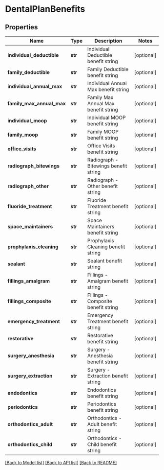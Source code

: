 # DentalPlanBenefits

## Properties
Name | Type | Description | Notes
------------ | ------------- | ------------- | -------------
**individual_deductible** | **str** | Individual Deductible benefit string | [optional] 
**family_deductible** | **str** | Family Deductible benefit string | [optional] 
**individual_annual_max** | **str** | Individual Annual Max benefit string | [optional] 
**family_max_annual_max** | **str** | Family Max Annual Max benefit string | [optional] 
**individual_moop** | **str** | Individual MOOP benefit string | [optional] 
**family_moop** | **str** | Family MOOP benefit string | [optional] 
**office_visits** | **str** | Office Visits benefit string | [optional] 
**radiograph_bitewings** | **str** | Radiograph - Bitewings benefit string | [optional] 
**radiograph_other** | **str** | Radiograph - Other benefit string | [optional] 
**fluoride_treatment** | **str** | Fluoride Treatment benefit string | [optional] 
**space_maintainers** | **str** | Space Maintainers benefit string | [optional] 
**prophylaxis_cleaning** | **str** | Prophylaxis Cleaning benefit string | [optional] 
**sealant** | **str** | Sealant benefit string | [optional] 
**fillings_amalgram** | **str** | Fillings - Amalgram benefit string | [optional] 
**fillings_composite** | **str** | Fillings - Composite benefit string | [optional] 
**emergency_treatment** | **str** | Emergency Treatment benefit string | [optional] 
**restorative** | **str** | Restorative benefit string | [optional] 
**surgery_anesthesia** | **str** | Surgery - Anesthesia benefit string | [optional] 
**surgery_extraction** | **str** | Surgery - Extraction benefit string | [optional] 
**endodontics** | **str** | Endodontics benefit string | [optional] 
**periodontics** | **str** | Periodontics benefit string | [optional] 
**orthodontics_adult** | **str** | Orthodontics - Adult benefit string | [optional] 
**orthodontics_child** | **str** | Orthodontics - Child benefit string | [optional] 

[[Back to Model list]](../README.md#documentation-for-models) [[Back to API list]](../README.md#documentation-for-api-endpoints) [[Back to README]](../README.md)


